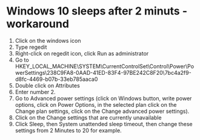 # Windows 10 sleeps after 2 minuts - workaround

1. Click on the windows icon
2. Type regedit
3. Right-click on regedit icon, click Run as administrator
4. Go to HKEY_LOCAL_MACHINE\SYSTEM\CurrentControlSet\Control\Power\PowerSettings\238C9FA8-0AAD-41ED-83F4-97BE242C8F20\7bc4a2f9-d8fc-4469-b07b-33eb785aaca0
5. Double click on Attributes
6. Enter number 2.
7. Go to Advanced power settings (click on Windows button, write power options, click on Power Options, in the selected plan click on the Change plan settings, click on the Change advanced power settings).
8. Click on the Change settings that are currently unavailable
9. Click Sleep, then System unattended sleep timeout, then change these settings from 2 Minutes to 20 for example.